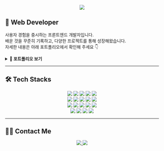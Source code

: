 <!-- 상단 배너 -->
<p align="center">
   <img src="https://capsule-render.vercel.app/api?type=venom&height=200&text=SunFive&fontSize=70&color=0:6750a4,100:b678c4&stroke=222" />
</p>

## 💼 Web Developer

사용자 경험을 중시하는 프론트엔드 개발자입니다.<br>
배운 것을 꾸준히 기록하고, 다양한 프로젝트를 통해 성장해왔습니다.<br>
자세한 내용은 아래 포트폴리오에서 확인해 주세요 👇<br>

<details>
<summary><strong>📁 포트폴리오 보기</strong></summary>

[https://sunfivemin.github.io/coding/](https://sunfivemin.github.io/coding/)

</details>

---

## 🛠️ Tech Stacks

<p align="center">
  <img src="https://img.shields.io/badge/Bootstrap-7952B3?style=flat-square&logo=Bootstrap&logoColor=white"/>
  <img src="https://img.shields.io/badge/Figma-F24E1E?style=flat-square&logo=Figma&logoColor=white"/>
  <img src="https://img.shields.io/badge/Git-F05032?style=flat-square&logo=Git&logoColor=white"/>
  <img src="https://img.shields.io/badge/GitHub-181717?style=flat-square&logo=GitHub&logoColor=white"/>
  <img src="https://img.shields.io/badge/HTML5-E34F26?style=flat-square&logo=HTML5&logoColor=white"/>
  <br>
  <img src="https://img.shields.io/badge/jQuery-0769AD?style=flat-square&logo=jQuery&logoColor=white"/>
  <img src="https://img.shields.io/badge/JavaScript-F7DF1E?style=flat-square&logo=JavaScript&logoColor=white"/>
  <img src="https://img.shields.io/badge/Next.js-000000?style=flat-square&logo=Next.js&logoColor=white"/>
  <img src="https://img.shields.io/badge/Notion-000000?style=flat-square&logo=Notion&logoColor=white"/>
  <img src="https://img.shields.io/badge/React-61DAFB?style=flat-square&logo=React&logoColor=white"/>
  <br>
  <img src="https://img.shields.io/badge/Sass-CC6699?style=flat-square&logo=Sass&logoColor=white"/>
  <img src="https://img.shields.io/badge/Slack-4A154B?style=flat-square&logo=Slack&logoColor=white"/>
  <img src="https://img.shields.io/badge/StyledComponents-DB7093?style=flat-square&logo=styled-components&logoColor=white"/>
  <img src="https://img.shields.io/badge/TailwindCSS-06B6D4?style=flat-square&logo=TailwindCSS&logoColor=white"/>
  <img src="https://img.shields.io/badge/Vercel-000000?style=flat-square&logo=Vercel&logoColor=white"/>
  <br>
  <img src="https://img.shields.io/badge/Vue.js-4FC08D?style=flat-square&logo=Vue.js&logoColor=white"/>
  <img src="https://img.shields.io/badge/ESLint-4B32C3?style=flat-square&logo=ESLint&logoColor=white"/>
  <img src="https://img.shields.io/badge/Firebase-FFCA28?style=flat-square&logo=Firebase&logoColor=white"/>
  <img src="https://img.shields.io/badge/GitHub Pages-222222?style=flat-square&logo=GitHub-Pages&logoColor=white"/>
</p>

---

## 🧑‍💻 Contact Me

<p align="center">
  <a href="mailto:sunfivemin@gmail.com">
    <img src="https://img.shields.io/badge/Gmail-EA4335?style=flat-square&logo=Gmail&logoColor=white"/>
  </a>
  <a href="https://seonohblog.netlify.app/" target="_blank">
    <img src="https://img.shields.io/badge/Blog-00C7AE?style=flat-square&logo=netlify&logoColor=white"/>
  </a>
</p>
